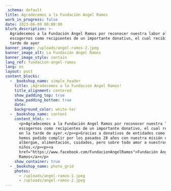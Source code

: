 ```yaml
---
_schema: default
title: Agradecemos a la Fundación Angel Ramos
work_in_progress: false
date: 2023-06-09 00:00:00
blurb_description: >-
  Agradecemos a la Fundación Angel Ramos por reconocer nuestra labor al
  escogernos como recipientes de un importante donativo, el cual recibimos en la
  tarde de ayer
banner_image: /uploads/angel-ramos-2.jpeg
banner_image_alt: La Fundación Angel Ramos
banner_image_style: contain
lang_ref: fundacion-angel-ramos
lang: es
layout: post
content_blocks:
  - _bookshop_name: simple_header
    title: ¡Agradecemos a la Fundación Angel Ramos!
    title_alignment: centered
    show_padding_top: true
    show_padding_bottom: true
    date:
    background_color: white-ter
  - _bookshop_name: content
    content_html: >-
      <p>Agradecemos a la Fundación Angel Ramos por reconocer nuestra labor al
      escogernos como recipientes de un importante donativo, el cual recibimos
      en la tarde de ayer.</p><p>Gracias a donativos de entidades como la suya,
      hemos podido cumplir por los pasados 28 años con nuestra misión de ofrecer
      albergue, alimentación, cuidados, pero sobre todo amor a nuestros
      niños.</p><p><a
      href="https://www.facebook.com/FundacionAngelRamos">Fundación Ángel
      Ramos</a></p>
    show_container: true
  - _bookshop_name: photo_grid
    photos:
      - /uploads/angel-ramos-1.jpeg
      - /uploads/angel-ramos-2.jpeg
---
```

